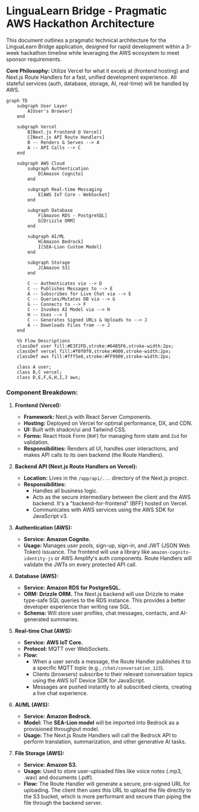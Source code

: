 # LinguaLearn Bridge - Pragmatic AWS Hackathon Architecture

This document outlines a pragmatic technical architecture for the LinguaLearn Bridge application, designed for rapid development within a 3-week hackathon timeline while leveraging the AWS ecosystem to meet sponsor requirements.

**Core Philosophy:** Utilize Vercel for what it excels at (frontend hosting) and Next.js Route Handlers for a fast, unified development experience. All stateful services (auth, database, storage, AI, real-time) will be handled by AWS.

```mermaid
graph TD
    subgraph User Layer
        A[User's Browser]
    end

    subgraph Vercel
        B[Next.js Frontend @ Vercel]
        C[Next.js API Route Handlers]
        B -- Renders & Serves --> A
        A -- API Calls --> C
    end

    subgraph AWS Cloud
        subgraph Authentication
            D[Amazon Cognito]
        end

        subgraph Real-time Messaging
            E[AWS IoT Core - WebSocket]
        end

        subgraph Database
            F[Amazon RDS - PostgreSQL]
            G[Drizzle ORM]
        end

        subgraph AI/ML
            H[Amazon Bedrock]
            I[SEA-Lion Custom Model]
        end

        subgraph Storage
            J[Amazon S3]
        end

        C -- Authenticates via --> D
        C -- Publishes Messages to --> E
        A -- Subscribes for Live Chat via --> E
        C -- Queries/Mutates DB via --> G
        G -- Connects to --> F
        C -- Invokes AI Model via --> H
        H -- Uses --> I
        C -- Generates Signed URLs & Uploads to --> J
        A -- Downloads Files from --> J
    end

    %% Flow Descriptions
    classDef user fill:#E3F2FD,stroke:#64B5F6,stroke-width:2px;
    classDef vercel fill:#f0f0f0,stroke:#000,stroke-width:2px;
    classDef aws fill:#fff5e6,stroke:#FF9900,stroke-width:2px;

    class A user;
    class B,C vercel;
    class D,E,F,G,H,I,J aws;

```

### Component Breakdown:

1.  **Frontend (Vercel):**
    *   **Framework:** Next.js with React Server Components.
    *   **Hosting:** Deployed on Vercel for optimal performance, DX, and CDN.
    *   **UI:** Built with shadcn/ui and Tailwind CSS.
    *   **Forms:** React Hook Form (`RHF`) for managing form state and `Zod` for validation.
    *   **Responsibilities:** Renders all UI, handles user interactions, and makes API calls to its own backend (the Route Handlers).

2.  **Backend API (Next.js Route Handlers on Vercel):**
    *   **Location:** Lives in the `/app/api/...` directory of the Next.js project.
    *   **Responsibilities:**
        *   Handles all business logic.
        *   Acts as the secure intermediary between the client and the AWS backend. It's a "backend-for-frontend" (BFF) hosted on Vercel.
        *   Communicates with AWS services using the AWS SDK for JavaScript v3.

3.  **Authentication (AWS):**
    *   **Service:** **Amazon Cognito.**
    *   **Usage:** Manages user pools, sign-up, sign-in, and JWT (JSON Web Token) issuance. The frontend will use a library like `amazon-cognito-identity-js` or AWS Amplify's auth components. Route Handlers will validate the JWTs on every protected API call.

4.  **Database (AWS):**
    *   **Service:** **Amazon RDS for PostgreSQL.**
    *   **ORM:** **Drizzle ORM.** The Next.js backend will use Drizzle to make type-safe SQL queries to the RDS instance. This provides a better developer experience than writing raw SQL.
    *   **Schema:** Will store user profiles, chat messages, contacts, and AI-generated summaries.

5.  **Real-time Chat (AWS):**
    *   **Service:** **AWS IoT Core.**
    *   **Protocol:** MQTT over WebSockets.
    *   **Flow:**
        *   When a user sends a message, the Route Handler publishes it to a specific MQTT topic (e.g., `/chat/conversation_123`).
        *   Clients (browsers) subscribe to their relevant conversation topics using the AWS IoT Device SDK for JavaScript.
        *   Messages are pushed instantly to all subscribed clients, creating a live chat experience.

6.  **AI/ML (AWS):**
    *   **Service:** **Amazon Bedrock.**
    *   **Model:** The **SEA-Lion model** will be imported into Bedrock as a provisioned throughput model.
    *   **Usage:** The Next.js Route Handlers will call the Bedrock API to perform translation, summarization, and other generative AI tasks.

7.  **File Storage (AWS):**
    *   **Service:** **Amazon S3.**
    *   **Usage:** Used to store user-uploaded files like voice notes (.mp3, .wav) and documents (.pdf).
    *   **Flow:** The Route Handler will generate a secure, pre-signed URL for uploading. The client then uses this URL to upload the file directly to the S3 bucket, which is more performant and secure than piping the file through the backend server.
